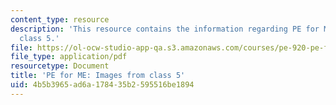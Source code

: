 ```yaml
---
content_type: resource
description: 'This resource contains the information regarding PE for ME: Images from
  class 5.'
file: https://ol-ocw-studio-app-qa.s3.amazonaws.com/courses/pe-920-pe-for-me-spring-2005/4b5b3965ad6a178435b2595516be1894_MITPE_920S05_5.pdf
file_type: application/pdf
resourcetype: Document
title: 'PE for ME: Images from class 5'
uid: 4b5b3965-ad6a-1784-35b2-595516be1894
---
```

